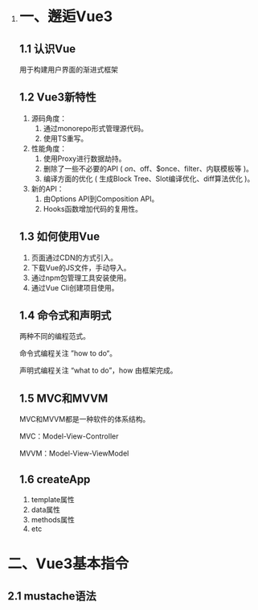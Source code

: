 1. # 一、邂逅Vue3

   ## 1.1 认识Vue

   用于构建用户界面的渐进式框架

   ## 1.2 Vue3新特性

   1. 源码角度：
      1. 通过monorepo形式管理源代码。
      2. 使用TS重写。
   2. 性能角度：
      1. 使用Proxy进行数据劫持。
      2. 删除了一些不必要的API ( $on、$off、$once、filter、内联模板等 )。
      3. 编译方面的优化 ( 生成Block Tree、Slot编译优化、diff算法优化 )。
   3. 新的API：
      1. 由Options API到Composition API。
      2. Hooks函数增加代码的复用性。

   ## 1.3 如何使用Vue

   1. 页面通过CDN的方式引入。
   2. 下载Vue的JS文件，手动导入。
   3. 通过npm包管理工具安装使用。
   4. 通过Vue Cli创建项目使用。

   ## 1.4 命令式和声明式

   两种不同的编程范式。

   命令式编程关注 ”how to do“。

   声明式编程关注 “what to do”，how 由框架完成。

   ## 1.5 MVC和MVVM

   MVC和MVVM都是一种软件的体系结构。

   MVC：Model-View-Controller

   MVVM：Model-View-ViewModel

   ## 1.6 createApp

   1. template属性
   2. data属性
   3. methods属性
   4. etc



# 二、Vue3基本指令

## 2.1 mustache语法






